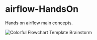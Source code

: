 # airflow-HandsOn
Hands on airflow main concepts.


![Colorful Flowchart Template Brainstorm](https://github.com/user-attachments/assets/06357250-f0e8-4414-bffc-c0d9dea51785)
